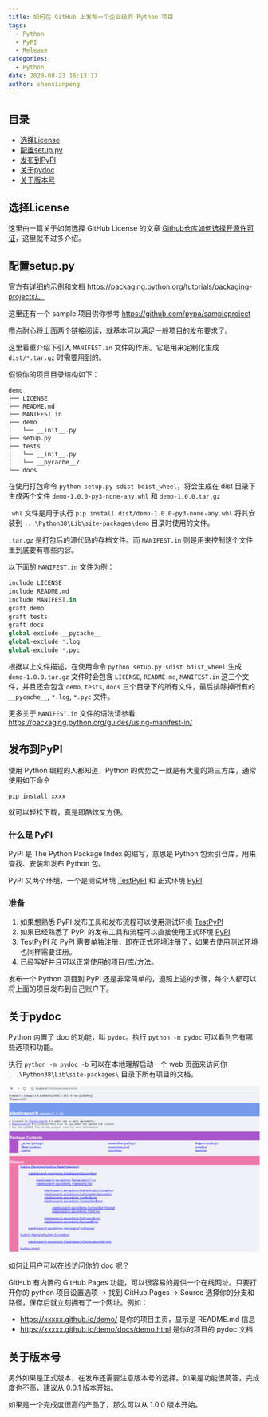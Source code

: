 ```yaml
---
title: 如何在 GitHub 上发布一个企业级的 Python 项目
tags:
  - Python
  - PyPI
  - Release
categories:
  - Python
date: 2020-08-23 16:13:17
author: shenxianpeng
---
```


## 目录

* [选择License](#选择License)
* [配置setup.py](#配置setup.py)
* [发布到PyPI](#发布到PyPI)
* [关于pydoc](#关于pydoc)
* [关于版本号](#关于版本号)

## 选择License

这里由一篇关于如何选择 GitHub License 的文章 [Github仓库如何选择开源许可证](https://mp.weixin.qq.com/s/CjeWol3BdGkmGZi-zMnDkQ)，这里就不过多介绍。

## 配置setup.py

官方有详细的示例和文档 https://packaging.python.org/tutorials/packaging-projects/。

这里还有一个 sample 项目供你参考 https://github.com/pypa/sampleproject

攒点耐心将上面两个链接阅读，就基本可以满足一般项目的发布要求了。

这里着重介绍下引入 `MANIFEST.in` 文件的作用。它是用来定制化生成 `dist/*.tar.gz` 时需要用到的。

假设你的项目目录结构如下：

```
demo
├── LICENSE
├── README.md
├── MANIFEST.in
├── demo
│   └── __init__.py
├── setup.py
├── tests
│   └── __init__.py
│   └── __pycache__/
└── docs
```

<!-- more -->

在使用打包命令 `python setup.py sdist bdist_wheel`，将会生成在 dist 目录下生成两个文件 `demo-1.0.0-py3-none-any.whl` 和 `demo-1.0.0.tar.gz`

`.whl` 文件是用于执行 `pip install dist/demo-1.0.0-py3-none-any.whl` 将其安装到 `...\Python38\Lib\site-packages\demo` 目录时使用的文件。

`.tar.gz` 是打包后的源代码的存档文件。而 `MANIFEST.in` 则是用来控制这个文件里到底要有哪些内容。

以下面的 `MANIFEST.in` 文件为例：

```python
include LICENSE
include README.md
include MANIFEST.in
graft demo
graft tests
graft docs
global-exclude __pycache__
global-exclude *.log
global-exclude *.pyc
```

根据以上文件描述，在使用命令 `python setup.py sdist bdist_wheel` 生成 `demo-1.0.0.tar.gz` 文件时会包含 `LICENSE`, `README.md`, `MANIFEST.in` 这三个文件，并且还会包含 `demo`, `tests`, `docs` 三个目录下的所有文件，最后排除掉所有的 `__pycache__`, `*.log`, `*.pyc` 文件。

更多关于  `MANIFEST.in` 文件的语法请参看 https://packaging.python.org/guides/using-manifest-in/

## 发布到PyPI

使用 Python 编程的人都知道，Python 的优势之一就是有大量的第三方库，通常使用如下命令

```
pip install xxxx
```

就可以轻松下载，真是即酷炫又方便。

### 什么是 PyPI

PyPI 是 The Python Package Index 的缩写，意思是 Python 包索引仓库，用来查找、安装和发布 Python 包。

PyPI 又两个环境，一个是测试环境 [TestPyPI](https://test.pypi.org/) 和 正式环境 [PyPI](https://pypi.org/)

### 准备

1. 如果想熟悉 PyPI 发布工具和发布流程可以使用测试环境 [TestPyPI](https://test.pypi.org/) 
2. 如果已经熟悉了 PyPI 的发布工具和流程可以直接使用正式环境 [PyPI](https://pypi.org/)
3. TestPyPI 和 PyPI 需要单独注册，即在正式环境注册了，如果去使用测试环境也同样需要注册。
4. 已经写好并且可以正常使用的项目/库/方法。

发布一个 Python 项目到 PyPI 还是非常简单的，遵照上述的步骤，每个人都可以将上面的项目发布到自己账户下。

## 关于pydoc

Python 内置了 doc 的功能，叫 `pydoc`。执行 `python -m pydoc` 可以看到它有哪些选项和功能。

执行 `python -m pydoc -b` 可以在本地理解启动一个 web 页面来访问你 `...\Python38\Lib\site-packages\` 目录下所有项目的文档。

![以 elasticsearch 文档为例](how-to-release-python-project/pydoc-es.png)

如何让用户可以在线访问你的 doc 呢？

GitHub 有内置的 GitHub Pages 功能，可以很容易的提供一个在线网址。只要打开你的 python 项目设置选项 -> 找到 GitHub Pages -> Source 选择你的分支和路径，保存后就立刻拥有了一个网址。例如：

* https://xxxxx.github.io/demo/ 是你的项目主页，显示是 README.md 信息 
* https://xxxxx.github.io/demo/docs/demo.html 是你的项目的 pydoc 文档

## 关于版本号

另外如果是正式版本，在发布还需要注意版本号的选择。如果是功能很简答，完成度也不高，建议从 0.0.1 版本开始。

如果是一个完成度很高的产品了，那么可以从 1.0.0 版本开始。



